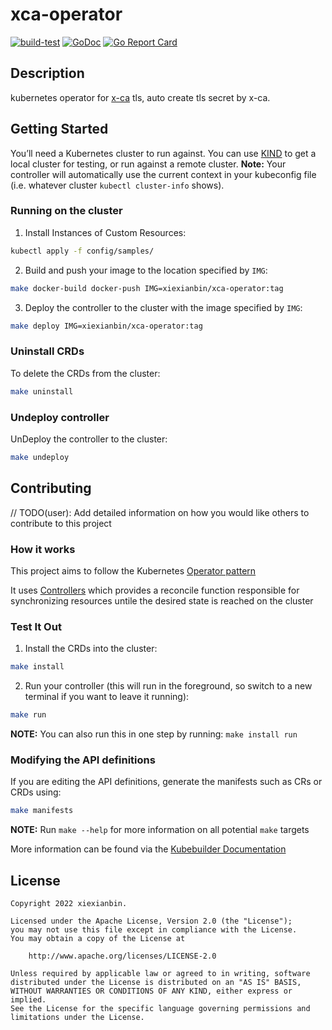 # xca-operator

[![build-test](https://github.com/kbcx/xca-operator/actions/workflows/workflow.yaml/badge.svg)](https://github.com/kbcx/xca-operator/actions/workflows/workflow.yaml)
[![GoDoc](https://godoc.org/github.com/kbcx/xca-operator?status.svg)](https://pkg.go.dev/github.com/kbcx/xca-operator)
[![Go Report Card](https://goreportcard.com/badge/github.com/kbcx/xca-operator)](https://goreportcard.com/report/github.com/kbcx/xca-operator)

## Description

kubernetes operator for [x-ca](https://github.com/x-ca) tls, auto create tls secret by x-ca.

## Getting Started
You’ll need a Kubernetes cluster to run against. You can use [KIND](https://sigs.k8s.io/kind) to get a local cluster for testing, or run against a remote cluster.
**Note:** Your controller will automatically use the current context in your kubeconfig file (i.e. whatever cluster `kubectl cluster-info` shows).

### Running on the cluster
1. Install Instances of Custom Resources:

```sh
kubectl apply -f config/samples/
```

2. Build and push your image to the location specified by `IMG`:

```sh
make docker-build docker-push IMG=xiexianbin/xca-operator:tag
```

3. Deploy the controller to the cluster with the image specified by `IMG`:

```sh
make deploy IMG=xiexianbin/xca-operator:tag
```

### Uninstall CRDs
To delete the CRDs from the cluster:

```sh
make uninstall
```

### Undeploy controller
UnDeploy the controller to the cluster:

```sh
make undeploy
```

## Contributing
// TODO(user): Add detailed information on how you would like others to contribute to this project

### How it works
This project aims to follow the Kubernetes [Operator pattern](https://kubernetes.io/docs/concepts/extend-kubernetes/operator/)

It uses [Controllers](https://kubernetes.io/docs/concepts/architecture/controller/)
which provides a reconcile function responsible for synchronizing resources untile the desired state is reached on the cluster

### Test It Out
1. Install the CRDs into the cluster:

```sh
make install
```

2. Run your controller (this will run in the foreground, so switch to a new terminal if you want to leave it running):

```sh
make run
```

**NOTE:** You can also run this in one step by running: `make install run`

### Modifying the API definitions
If you are editing the API definitions, generate the manifests such as CRs or CRDs using:

```sh
make manifests
```

**NOTE:** Run `make --help` for more information on all potential `make` targets

More information can be found via the [Kubebuilder Documentation](https://book.kubebuilder.io/introduction.html)

## License

```
Copyright 2022 xiexianbin.

Licensed under the Apache License, Version 2.0 (the "License");
you may not use this file except in compliance with the License.
You may obtain a copy of the License at

    http://www.apache.org/licenses/LICENSE-2.0

Unless required by applicable law or agreed to in writing, software
distributed under the License is distributed on an "AS IS" BASIS,
WITHOUT WARRANTIES OR CONDITIONS OF ANY KIND, either express or implied.
See the License for the specific language governing permissions and
limitations under the License.
```
